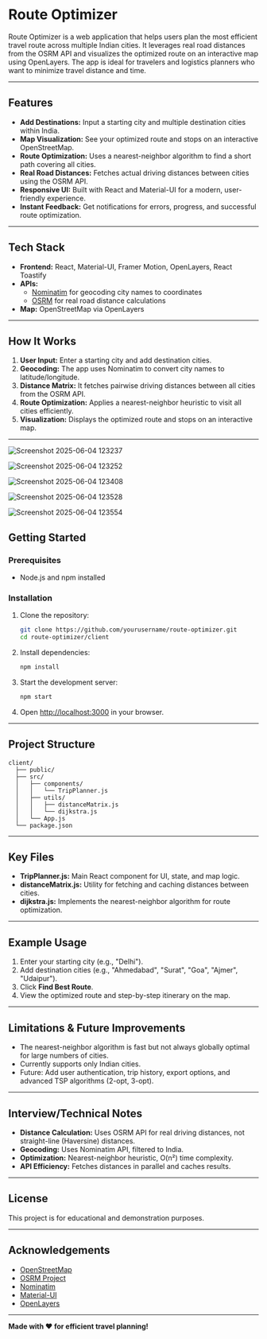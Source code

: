 # Route Optimizer

Route Optimizer is a web application that helps users plan the most efficient travel route across multiple Indian cities. It leverages real road distances from the OSRM API and visualizes the optimized route on an interactive map using OpenLayers. The app is ideal for travelers and logistics planners who want to minimize travel distance and time.

---

## Features

- **Add Destinations:** Input a starting city and multiple destination cities within India.
- **Map Visualization:** See your optimized route and stops on an interactive OpenStreetMap.
- **Route Optimization:** Uses a nearest-neighbor algorithm to find a short path covering all cities.
- **Real Road Distances:** Fetches actual driving distances between cities using the OSRM API.
- **Responsive UI:** Built with React and Material-UI for a modern, user-friendly experience.
- **Instant Feedback:** Get notifications for errors, progress, and successful route optimization.

---

## Tech Stack

- **Frontend:** React, Material-UI, Framer Motion, OpenLayers, React Toastify
- **APIs:** 
  - [Nominatim](https://nominatim.openstreetmap.org/) for geocoding city names to coordinates
  - [OSRM](https://project-osrm.org/) for real road distance calculations
- **Map:** OpenStreetMap via OpenLayers

---

## How It Works

1. **User Input:** Enter a starting city and add destination cities.
2. **Geocoding:** The app uses Nominatim to convert city names to latitude/longitude.
3. **Distance Matrix:** It fetches pairwise driving distances between all cities from the OSRM API.
4. **Route Optimization:** Applies a nearest-neighbor heuristic to visit all cities efficiently.
5. **Visualization:** Displays the optimized route and stops on an interactive map.

---

![Screenshot 2025-06-04 123237](https://github.com/user-attachments/assets/dfa5ba8e-9aa9-41e7-9614-ca6508eae5c7)

![Screenshot 2025-06-04 123252](https://github.com/user-attachments/assets/1813dc1d-640c-4290-8fd1-348854847317)

![Screenshot 2025-06-04 123408](https://github.com/user-attachments/assets/b7110303-a881-41bf-9e90-d5552bdc99f8)


![Screenshot 2025-06-04 123528](https://github.com/user-attachments/assets/13fca9de-07ae-446d-a9fd-6a23d5ac34a5)

![Screenshot 2025-06-04 123554](https://github.com/user-attachments/assets/2fc9f531-b902-42d9-98aa-8e70fac68a3a)


## Getting Started
### Prerequisites

- Node.js and npm installed

### Installation

1. Clone the repository:
    ```bash
    git clone https://github.com/yourusername/route-optimizer.git
    cd route-optimizer/client
    ```

2. Install dependencies:
    ```bash
    npm install
    ```

3. Start the development server:
    ```bash
    npm start
    ```

4. Open [http://localhost:3000](http://localhost:3000) in your browser.

---

## Project Structure

```
client/
  ├── public/
  ├── src/
  │   ├── components/
  │   │   └── TripPlanner.js
  │   ├── utils/
  │   │   ├── distanceMatrix.js
  │   │   └── dijkstra.js
  │   └── App.js
  └── package.json
```

---

## Key Files

- **TripPlanner.js:** Main React component for UI, state, and map logic.
- **distanceMatrix.js:** Utility for fetching and caching distances between cities.
- **dijkstra.js:** Implements the nearest-neighbor algorithm for route optimization.

---

## Example Usage

1. Enter your starting city (e.g., "Delhi").
2. Add destination cities (e.g., "Ahmedabad", "Surat", "Goa", "Ajmer", "Udaipur").
3. Click **Find Best Route**.
4. View the optimized route and step-by-step itinerary on the map.

---

## Limitations & Future Improvements

- The nearest-neighbor algorithm is fast but not always globally optimal for large numbers of cities.
- Currently supports only Indian cities.
- Future: Add user authentication, trip history, export options, and advanced TSP algorithms (2-opt, 3-opt).

---

## Interview/Technical Notes

- **Distance Calculation:** Uses OSRM API for real driving distances, not straight-line (Haversine) distances.
- **Geocoding:** Uses Nominatim API, filtered to India.
- **Optimization:** Nearest-neighbor heuristic, O(n²) time complexity.
- **API Efficiency:** Fetches distances in parallel and caches results.

---

## License

This project is for educational and demonstration purposes.

---

## Acknowledgements

- [OpenStreetMap](https://www.openstreetmap.org/)
- [OSRM Project](https://project-osrm.org/)
- [Nominatim](https://nominatim.openstreetmap.org/)
- [Material-UI](https://mui.com/)
- [OpenLayers](https://openlayers.org/)

---

**Made with ❤️ for efficient travel planning!**
